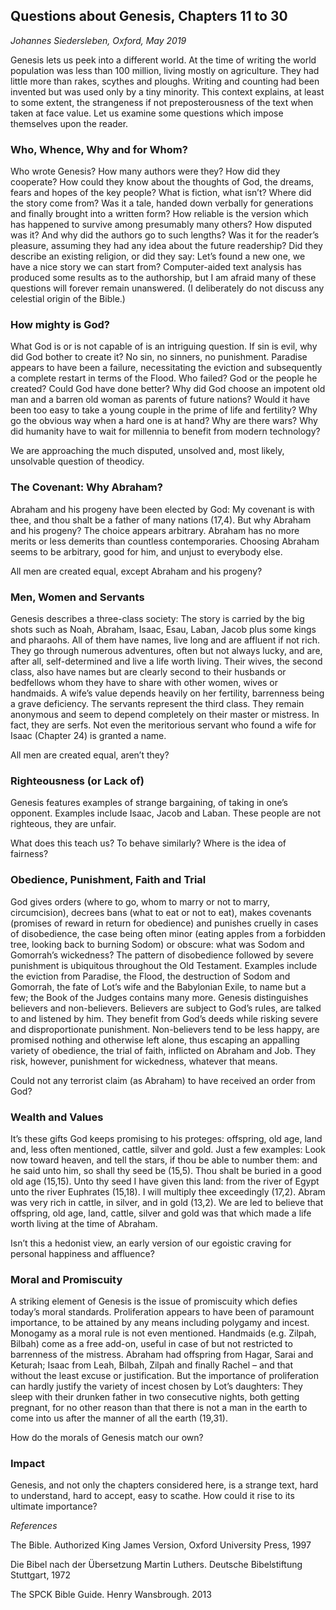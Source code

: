 
## Questions about Genesis, Chapters 11 to 30

*Johannes Siedersleben, Oxford, May 2019*

Genesis lets us peek into a different world. At the time of writing the 
world population was less than 100 million, living mostly on agriculture. 
They had little more than rakes, scythes and ploughs. Writing and 
counting had been invented but was used only by a tiny minority. 
This context explains, at least to some extent, the strangeness 
if not preposterousness of the text when taken at face value. 
Let us examine some questions which impose themselves upon the
reader.

### Who, Whence, Why and for Whom?
Who wrote Genesis? How many authors were they? How did they cooperate?
How could they know about the thoughts of God, the dreams, fears and hopes of
the key people? What is fiction, what isn’t? Where did the story come from? Was
it a tale, handed down verbally for generations and finally brought into a written
form? How reliable is the version which has happened to survive among 
presumably many others? How disputed was it? And why did the authors go to such
lengths? Was it for the reader’s pleasure, assuming they had any idea about the
future readership? Did they describe an existing religion, or did they say: Let’s
found a new one, we have a nice story we can start from? Computer-aided text
analysis has produced some results as to the authorship, but I am afraid many of
these questions will forever remain unanswered. 
(I deliberately do not discuss any celestial origin of the Bible.)

### How mighty is God?
What God is or is not capable of is an intriguing question. If sin is evil, why did
God bother to create it? No sin, no sinners, no punishment. Paradise appears to
have been a failure, necessitating the eviction and subsequently a 
complete restart in terms of the Flood. Who failed? God or the people he created? 
Could God have done better? Why did God choose an impotent old man and a barren
old woman as parents of future nations? Would it have been too easy to take a
young couple in the prime of life and fertility? Why go the obvious way when a
hard one is at hand? Why are there wars? Why did humanity have to wait for
millennia to benefit from modern technology? 

We are approaching the much disputed, unsolved and, most likely, unsolvable question of theodicy.

### The Covenant: Why Abraham?
Abraham and his progeny have been elected by God: My covenant is with thee,
and thou shalt be a father of many nations (17,4). But why Abraham and his
progeny? The choice appears arbitrary. Abraham has no more merits or 
less demerits than countless contemporaries. Choosing Abraham seems to be arbitrary,
good for him, and unjust to everybody else.

All men are created equal, except Abraham and his progeny?

### Men, Women and Servants
Genesis describes a three-class society: The story is carried by the big shots such
as Noah, Abraham, Isaac, Esau, Laban, Jacob plus some kings and pharaohs. All of
them have names, live long and are affluent if not rich. They go through numerous adventures, 
often but not always lucky, and are, after all, self-determined
and live a life worth living. Their wives, the second class, also have names but are
clearly second to their husbands or bedfellows whom they have to share with
other women, wives or handmaids. A wife’s value depends heavily on her fertility, 
barrenness being a grave deficiency. The servants represent the third class.
They remain anonymous and seem to depend completely on their master or mistress. 
In fact, they are serfs. Not even the meritorious servant who found a wife
for Isaac (Chapter 24) is granted a name.

All men are created equal, aren’t they?

### Righteousness (or Lack of)
Genesis features examples of strange bargaining, of taking in one’s opponent. 
Examples include Isaac, Jacob and Laban. These people are not righteous, they are
unfair. 

What does this teach us? To behave similarly? Where is the idea of fairness?

### Obedience, Punishment, Faith and Trial
God gives orders (where to go, whom to marry or not to marry, circumcision),
decrees bans (what to eat or not to eat), makes covenants (promises of reward in
return for obedience) and punishes cruelly in cases of disobedience, 
the case being often minor (eating apples from a forbidden tree, looking back to burning
Sodom) or obscure: what was Sodom and Gomorrah’s wickedness? The pattern
of disobedience followed by severe punishment is ubiquitous throughout the Old
Testament. Examples include the eviction from Paradise, the Flood, 
the destruction of Sodom and Gomorrah, the fate of Lot’s wife and the Babylonian Exile, 
to name but a few; the Book of the Judges contains many more. Genesis distinguishes 
believers and non-believers. Believers are subject to God’s rules, are
talked to and listened by him. They benefit from God’s deeds while risking severe
and disproportionate punishment. Non-believers tend to be less happy, are
promised nothing and otherwise left alone, thus escaping an appalling variety of
obedience, the trial of faith, inflicted on Abraham and Job. They risk, however,
punishment for wickedness, whatever that means.

Could not any terrorist claim (as Abraham) to have received an order from God?

### Wealth and Values
It’s these gifts God keeps promising to his proteges: offspring, old age, land and,
less often mentioned, cattle, silver and gold. Just a few examples: 
Look now toward heaven, and tell the stars, if thou be able to number them: 
and he said unto him, so shall thy seed be (15,5). Thou shalt be buried in a good old age (15,15).
Unto thy seed I have given this land: from the river of Egypt unto the river Euphrates (15,18). 
I will multiply thee exceedingly (17,2). Abram was very rich in
cattle, in silver, and in gold (13,2). We are led to believe that offspring, old age,
land, cattle, silver and gold was that which made a life worth living at the time of
Abraham.

Isn’t this a hedonist view, an early version of our egoistic craving for personal
happiness and affluence?

### Moral and Promiscuity
A striking element of Genesis is the issue of promiscuity which defies today’s
moral standards. Proliferation appears to have been of paramount importance,
to be attained by any means including polygamy and incest. Monogamy as a
moral rule is not even mentioned. Handmaids (e.g. Zilpah, Bilbah) come as a free
add-on, useful in case of but not restricted to barrenness of the mistress. Abraham had offspring from Hagar, Sarai and Keturah; Isaac from Leah, Bilbah, Zilpah
and finally Rachel – and that without the least excuse or justification. But the importance of proliferation can hardly justify the variety of incest chosen by Lot’s
daughters: They sleep with their drunken father in two consecutive nights, both
getting pregnant, for no other reason than that there is not a man in the earth to
come into us after the manner of all the earth (19,31).

How do the morals of Genesis match our own?

### Impact
Genesis, and not only the chapters considered here, is a strange text, 
hard to understand, hard to accept, easy to scathe. How could it rise 
to its ultimate importance?

*References*

The Bible. Authorized King James Version, Oxford University Press, 1997

Die Bibel nach der Übersetzung Martin Luthers. Deutsche Bibelstiftung Stuttgart, 1972

The SPCK Bible Guide. Henry Wansbrough. 2013